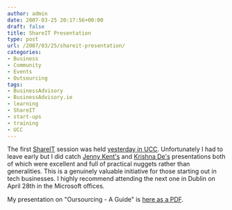 ```yaml
---
author: admin
date: 2007-03-25 20:17:56+00:00
draft: false
title: ShareIT Presentation
type: post
url: /2007/03/25/shareit-presentation/
categories:
- Business
- Community
- Events
- Outsourcing
tags:
- BusinessAdvisory
- BusinessAdvisory.ie
- learning
- ShareIT
- start-ups
- training
- UCC
---
```


The first [ShareIT](http://businessadvisory.ie/) session was held [yesterday in UCC](http://www.mulley.net/2007/03/25/shareit-followup-thanks-to-all-the-speakers/). Unfortunately I had to leave early but I did catch [Jenny Kent's](http://www.clearcommunication.ie/) and [Krishna De's](http://www.krishnade.com/blog/) presentations both of which were excellent and full of practical nuggets rather than generalities. This is a genuinely valuable initiative for those starting out in tech businesses. I highly recommend attending the next one in Dublin on April 28th in the Microsoft offices.

My presentation on "Oursourcing - A Guide" is [here as a PDF](https://www.argolon.com/wp-content/uploads/2007/03/shareit_presentation_20070324a.pdf).

